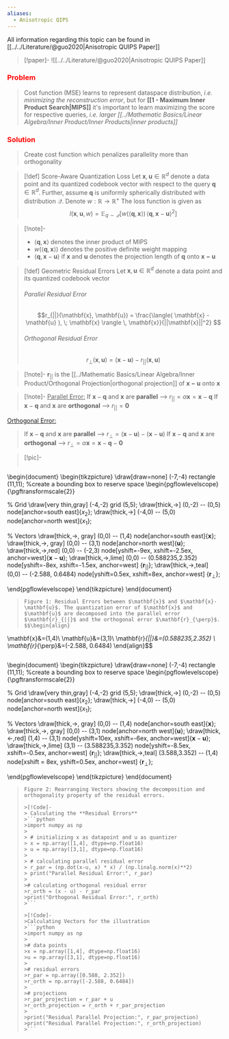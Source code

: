 ```yaml
---
aliases:
  - Anisotropic QIPS
---
```


All information regarding this topic can be found in [[../../Literature/@guo2020|Anisotropic QUIPS Paper]]
>[!paper]-
>![[../../Literature/@guo2020|Anisotropic QUIPS Paper]]
### <font color="red">Problem</font>
> Cost function (MSE) learns to represent dataspace distribution, *i.e. minimizing the reconstruction error*, but for **[[1 - Maximum Inner Product Search|MIPS]]** it's important to learn maximizing the score for respective queries, *i.e. larger [[../Mathematic Basics/Linear Algebra/Inner Product/Inner Products|inner products]]*

### <font color="red">Solution</font>
> Create cost function which penalizes parallelity more than orthogonality 

>[!def] Score-Aware Quantization Loss
> Let $\mathbf{x}, \mathbf{u} \in \mathbb{R}^d$ denote a data point and its quantized codebook vector with respect to the query $\mathbf{q} \in \mathbb{R}^d$. Further, assume $\mathbf{q}$ is uniformly spherically distributed with distribution $\mathcal{Q}$. Denote $w: \mathbb{R} \rightarrow \mathbb{R}^+$ The loss function is given as
> $$l(\mathbf{x},\mathbf{u},w) = \mathbb{E}_{q \sim \mathcal{Q}}\left[w(\langle\mathbf{q},\mathbf{x}\rangle)\,\langle\mathbf{q},\mathbf{x}-\mathbf{u}\rangle^2\right]$$

>[!note]-
> * $\langle \mathbf{q}, \mathbf{x}\rangle$ denotes the inner product of MIPS
> * $w(\langle \mathbf{q}, \mathbf{x}\rangle)$ denotes the positive definite weight mapping
> * $\langle\mathbf{q},\mathbf{x}-\mathbf{u}\rangle$ if $\mathbf{x}$ and $\mathbf{u}$ denotes the projection length of $\mathbf{q}$ onto $\mathbf{x-u}$

>[!def] Geometric Residual Errors
> Let $\mathbf{x}, \mathbf{u} \in \mathbb{R}^d$ denote a data point and its quantized codebook vector
> ###### Parallel Residual Error
> $$r_{||}(\mathbf{x}, \mathbf{u}) = \frac{\langle( \mathbf{x} - \mathbf{u} ), \; \mathbf{x} \rangle \, \mathbf{x}}{||\mathbf{x}||^2} $$
>
> ###### Orthogonal Residual Error
> $$r_{\perp}(\mathbf{x}, \mathbf{u}) = (\mathbf{x} - \mathbf{u}) - r_{||}(\mathbf{x}, \mathbf{u}) $$

>[!note]-
> $\mathbf{r}_{||}$ is the [[../Mathematic Basics/Linear Algebra/Inner Product/Orthogonal Projection|orthogonal projection]] of $\mathbf{x-u}$ onto $\mathbf{x}$

>[!note]-
><u>Parallel Error:</u>
 If $\mathbf{x}-\mathbf{q}$ and $\mathbf{x}$ are **parallel** --> $r_{||} = \alpha \mathbf{x} = \mathbf{x} - \mathbf{q}$
 If $\mathbf{x}-\mathbf{q}$ and $\mathbf{x}$ are **orthogonal** --> $r_{||} = \mathbf{0}$
 >
 <u>Orthogonal Error:</u>
 >If $\mathbf{x}-\mathbf{q}$ and $\mathbf{x}$ are **parallel** --> $r_{\perp} = (\mathbf{x} - \mathbf{u}) - (\mathbf{x} - \mathbf{u})$
 > If $\mathbf{x}-\mathbf{q}$ and $\mathbf{x}$ are **orthogonal** --> $r_{\perp} = \alpha \mathbf{x} = \mathbf{x} - \mathbf{q} - \mathbf{0}$

>[!pic]-
>```tikz
\begin{document}
\begin{tikzpicture}
\draw[draw=none] (-7,-4) rectangle (11,11); %create a bounding box to reserve space
\begin{pgflowlevelscope}{\pgftransformscale{2}}
>
% Grid
\draw[very thin,gray] (-4,-2) grid (5,5);
\draw[thick,->] (0,-2) -- (0,5) node[anchor=south east]{$x_2$};
\draw[thick,->] (-4,0) -- (5,0) node[anchor=north west]{$x_1$};
>
% Vectors
\draw[thick,->, gray] (0,0) -- (1,4) node[anchor=south east]{$\mathbf{x}$};
\draw[thick,->, gray] (0,0) -- (3,1) node[anchor=north west]{$\mathbf{u}$};
\draw[thick,->,red] (0,0) -- (-2,3) node[yshift=-9ex, xshift=-2.5ex, anchor=west]{$\mathbf{x} - \mathbf{u}$};
\draw[thick,->,lime] (0,0) -- (0.588235,2.352) node[yshift=-8ex, xshift=-1.5ex, anchor=west] {$\mathbf{r}_{||}$};
\draw[thick,->,teal] (0,0) -- (-2.588, 0.6484) node[yshift=0.5ex, xshift=8ex, anchor=west] {$\mathbf{r}_{\perp}$};
>
\end{pgflowlevelscope}
\end{tikzpicture}
\end{document}
>```
>Figure 1: Residual Errors between $\mathbf{x}$ and $\mathbf{x}-\mathbf{u}$. The quantization error of $\mathbf{x}$ and $\mathbf{u}$ are decomposed into the parallel error $\mathbf{r}_{||}$ and the orthogonal error $\mathbf{r}_{\perp}$. 
>$$\begin{align}
\mathbf{x}&=(1,4)\\
\mathbf{u}&=(3,1)\\
\mathbf{r}_{||}&=(0.588235,2.352) \\
\mathbf{r}_{\perp}&=(-2.588, 0.6484)
\end{align}$$
>
>```tikz
\begin{document}
\begin{tikzpicture}
\draw[draw=none] (-7,-4) rectangle (11,11); %create a bounding box to reserve space
\begin{pgflowlevelscope}{\pgftransformscale{2}}
>
% Grid
\draw[very thin,gray] (-4,-2) grid (5,5);
\draw[thick,->] (0,-2) -- (0,5) node[anchor=south east]{$x_2$};
\draw[thick,->] (-4,0) -- (5,0) node[anchor=north west]{$x_1$};
>
% Vectors
\draw[thick,->, gray] (0,0) -- (1,4) node[anchor=south east]{$\mathbf{x}$};
\draw[thick,->, gray] (0,0) -- (3,1) node[anchor=north west]{$\mathbf{u}$};
\draw[thick,<-,red] (1,4) -- (3,1) node[yshift=10ex, xshift=-6ex, anchor=west]{$\mathbf{x} - \mathbf{u}$};
\draw[thick,->,lime] (3,1) -- (3.588235,3.352) node[yshift=-8.5ex, xshift=-0.5ex, anchor=west] {$\mathbf{r}_{||}$};
\draw[thick,->,teal] (3.588,3.352) -- (1,4) node[xshift = 8ex, yshift=0.5ex, anchor=west] {$\mathbf{r}_{\perp}$};
>
\end{pgflowlevelscope}
\end{tikzpicture}
\end{document}
>```
>Figure 2: Rearranging Vectors showing the decomposition and orthogonality property of the residual errors.
>
>>[!Code]-
>> Calculating the **Residual Errors**
>>```python
>>import numpy as np
>>
>> # initializing x as datapoint and u as quantizer
>> x = np.array([1,4], dtype=np.float16)
>> u = np.array([3,1], dtype=np.float16)
>>
>> # calculating parallel residual error
>> r_par = (np.dot(x-u, x) * x) / (np.linalg.norm(x)**2)
>> print("Parallel Residual Error:", r_par)
>> 
>># calculating orthogonal residual error
>>r_orth = (x - u) - r_par
>>print("Orthogonal Residual Error:", r_orth)
>>```
>
>>[!Code]-
>>Calculating Vectors for the illustration
>>```python
>>import numpy as np
>>
>># data points
>>x = np.array([1,4], dtype=np.float16)
>>u = np.array([3,1], dtype=np.float16)
>>
>># residual errors
>>r_par = np.array([0.588, 2.352])
>>r_orth = np.array([-2.588, 0.6484])
>>
>># projections
>>r_par_projection = r_par + u
>>r_orth_projection = r_orth + r_par_projection
>>
>>print("Residual Parallel Projection:", r_par_projection)
>>print("Residual Parallel Projection:", r_orth_projection)
>>```

